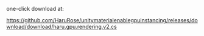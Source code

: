 one-click download at:

https://github.com/HaruRose/unitymaterialenablegpuinstancing/releases/download/download/haru.gpu.rendering.v2.cs
